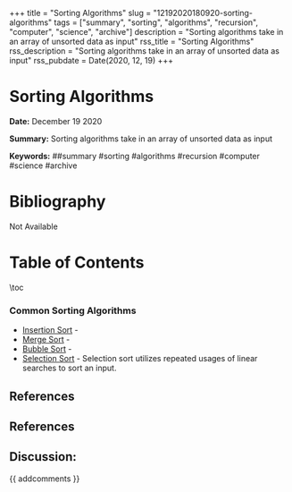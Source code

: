 +++
title = "Sorting Algorithms"
slug = "12192020180920-sorting-algorithms"
tags = ["summary", "sorting", "algorithms", "recursion", "computer", "science", "archive"]
description = "Sorting algorithms take in an array of unsorted data as input"
rss_title = "Sorting Algorithms"
rss_description = "Sorting algorithms take in an array of unsorted data as input"
rss_pubdate = Date(2020, 12, 19)
+++



Sorting Algorithms
=========

**Date:** December 19 2020

**Summary:** Sorting algorithms take in an array of unsorted data as input

**Keywords:** ##summary #sorting #algorithms #recursion #computer #science #archive

Bibliography
==========

Not Available

Table of Contents
=========

\toc

### Common Sorting Algorithms

  * [Insertion Sort](/12192020184137-insertion-sort.md) -
  * [Merge Sort](/12192020184204-merge-sort.md) -
  * [Bubble Sort](/12212020214025-bubble-sort.md) -
  * [Selection Sort](/12212020214012-selection-sort.md) - Selection sort utilizes repeated usages of linear searches to sort an input.

## References

## References
## Discussion: 

{{ addcomments }}
